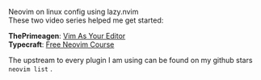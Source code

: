 Neovim on linux config using lazy.nvim\
These two video series helped me get started:

**ThePrimeagen**: [Vim As Your Editor](https://youtube.com/playlist?list=PLm323Lc7iSW_wuxqmKx_xxNtJC_hJbQ7R&si=X2r3HQjdODBjJOsG)\
**Typecraft**: [Free Neovim Course](https://youtube.com/playlist?list=PLsz00TDipIffreIaUNk64KxTIkQaGguqn&si=TVP0ICPRPQA_iV4A)

The upstream to every plugin I am using can be found on my github stars ```neovim list``` .
